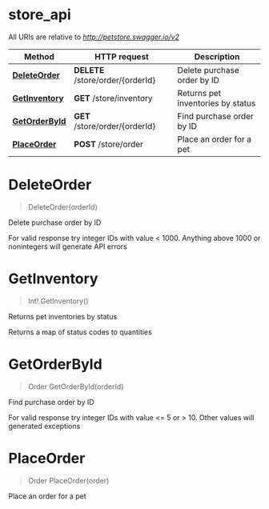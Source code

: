 # store_api

All URIs are relative to *http://petstore.swagger.io/v2*

Method | HTTP request | Description
------------- | ------------- | -------------
[**DeleteOrder**](store_api.md#DeleteOrder) | **DELETE** /store/order/{orderId} | Delete purchase order by ID
[**GetInventory**](store_api.md#GetInventory) | **GET** /store/inventory | Returns pet inventories by status
[**GetOrderById**](store_api.md#GetOrderById) | **GET** /store/order/{orderId} | Find purchase order by ID
[**PlaceOrder**](store_api.md#PlaceOrder) | **POST** /store/order | Place an order for a pet


<a name="DeleteOrder"></a>
# **DeleteOrder**
> DeleteOrder(orderId)

Delete purchase order by ID

For valid response try integer IDs with value &lt; 1000. Anything above 1000 or nonintegers will generate API errors
<a name="GetInventory"></a>
# **GetInventory**
> Int! GetInventory()

Returns pet inventories by status

Returns a map of status codes to quantities
<a name="GetOrderById"></a>
# **GetOrderById**
> Order GetOrderById(orderId)

Find purchase order by ID

For valid response try integer IDs with value &lt;&#x3D; 5 or &gt; 10. Other values will generated exceptions
<a name="PlaceOrder"></a>
# **PlaceOrder**
> Order PlaceOrder(order)

Place an order for a pet
